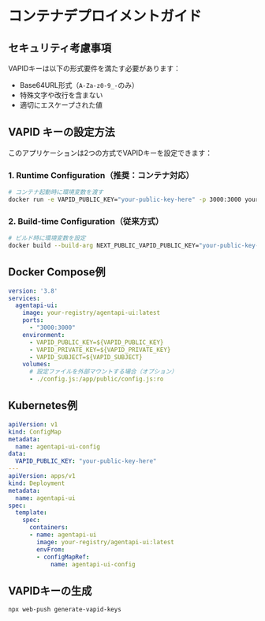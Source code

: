 # コンテナデプロイメントガイド

## セキュリティ考慮事項

VAPIDキーは以下の形式要件を満たす必要があります：
- Base64URL形式（`A-Za-z0-9_-`のみ）
- 特殊文字や改行を含まない
- 適切にエスケープされた値

## VAPID キーの設定方法

このアプリケーションは2つの方式でVAPIDキーを設定できます：

### 1. Runtime Configuration（推奨：コンテナ対応）

```bash
# コンテナ起動時に環境変数を渡す
docker run -e VAPID_PUBLIC_KEY="your-public-key-here" -p 3000:3000 your-app:latest
```

### 2. Build-time Configuration（従来方式）

```bash
# ビルド時に環境変数を設定
docker build --build-arg NEXT_PUBLIC_VAPID_PUBLIC_KEY="your-public-key-here" .
```

## Docker Compose例

```yaml
version: '3.8'
services:
  agentapi-ui:
    image: your-registry/agentapi-ui:latest
    ports:
      - "3000:3000"
    environment:
      - VAPID_PUBLIC_KEY=${VAPID_PUBLIC_KEY}
      - VAPID_PRIVATE_KEY=${VAPID_PRIVATE_KEY}
      - VAPID_SUBJECT=${VAPID_SUBJECT}
    volumes:
      # 設定ファイルを外部マウントする場合（オプション）
      - ./config.js:/app/public/config.js:ro
```

## Kubernetes例

```yaml
apiVersion: v1
kind: ConfigMap
metadata:
  name: agentapi-ui-config
data:
  VAPID_PUBLIC_KEY: "your-public-key-here"
---
apiVersion: apps/v1
kind: Deployment
metadata:
  name: agentapi-ui
spec:
  template:
    spec:
      containers:
      - name: agentapi-ui
        image: your-registry/agentapi-ui:latest
        envFrom:
        - configMapRef:
            name: agentapi-ui-config
```

## VAPIDキーの生成

```bash
npx web-push generate-vapid-keys
```